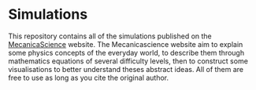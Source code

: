# Simulations
This repository contains all of the simulations published on the [MecanicaScience](https://www.mecanicascience.fr/simulations/list/) website. The Mecanicascience website aim to explain some physics concepts of the everyday world, to describe them through mathematics equations of several difficulty levels, then to construct some visualisations to better understand theses abstract ideas. 
All of them are free to use as long as you cite the original author.
